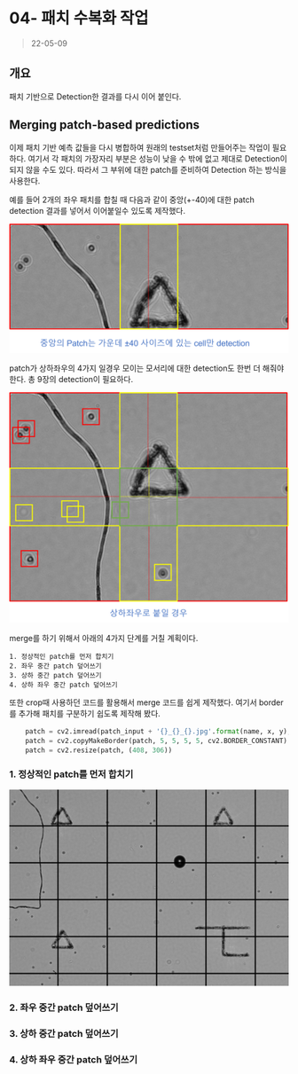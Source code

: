 # 04- 패치 수복화 작업
> 22-05-09  

## 개요

패치 기반으로 Detection한 결과를 다시 이어 붙인다.

## Merging patch-based predictions  

이제 패치 기반 예측 값들을 다시 병합하여 원래의 testset처럼 만들어주는 작업이 필요하다.
여기서 각 패치의 가장자리 부분은 성능이 낮을 수 밖에 없고 제대로 Detection이 되지 않을 수도 있다. 따라서 그 부위에 대한 patch를 준비하여 Detection 하는 방식을 사용한다.  

예를 들어 2개의 좌우 패치를 합칠 때 다음과 같이 중앙(+-40)에 대한 patch detection 결과를 넣어서 이어붙일수 있도록 제작했다.  

![img](./Assets/7.png)  

patch가 상하좌우의 4가지 일경우 모이는 모서리에 대한 detection도 한번 더 해줘야 한다. 총 9장의 detection이 필요하다.  

![img](./Assets/8.png)  

merge를 하기 위해서 아래의 4가지 단계를 거칠 계획이다.  

    1. 정상적인 patch를 먼저 합치기
    2. 좌우 중간 patch 덮어쓰기
    3. 상하 중간 patch 덮어쓰기
    4. 상하 좌우 중간 patch 덮어쓰기

또한 crop때 사용하던 코드를 활용해서 merge 코드를 쉽게 제작했다. 여기서 border를 추가해 패치를 구분하기 쉽도록 제작해 봤다.  

```python
    patch = cv2.imread(patch_input + '{}_{}_{}.jpg'.format(name, x, y),cv2.IMREAD_GRAYSCALE)
    patch = cv2.copyMakeBorder(patch, 5, 5, 5, 5, cv2.BORDER_CONSTANT)
    patch = cv2.resize(patch, (408, 306))
```  

### 1. 정상적인 patch를 먼저 합치기  
![img](./Assets/9.png)  

### 2. 좌우 중간 patch 덮어쓰기
### 3. 상하 중간 patch 덮어쓰기
### 4. 상하 좌우 중간 patch 덮어쓰기 
